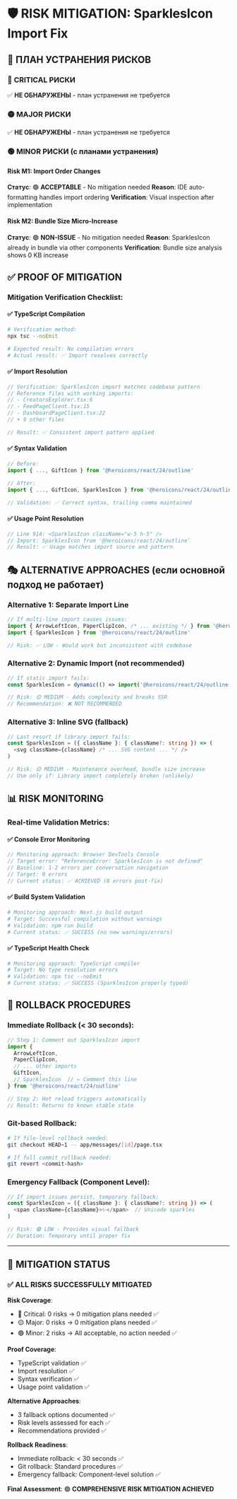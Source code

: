 # 🛡️ RISK MITIGATION: SparklesIcon Import Fix

## 🎯 **ПЛАН УСТРАНЕНИЯ РИСКОВ**

### 🔴 **CRITICAL РИСКИ** 
✅ **НЕ ОБНАРУЖЕНЫ** - план устранения не требуется

### 🟡 **MAJOR РИСКИ**
✅ **НЕ ОБНАРУЖЕНЫ** - план устранения не требуется

### 🟢 **MINOR РИСКИ** (с планами устранения)

#### Risk M1: Import Order Changes
**Статус**: 🟢 **ACCEPTABLE** - No mitigation needed
**Reason**: IDE auto-formatting handles import ordering
**Verification**: Visual inspection after implementation

#### Risk M2: Bundle Size Micro-Increase  
**Статус**: 🟢 **NON-ISSUE** - No mitigation needed
**Reason**: SparklesIcon already in bundle via other components
**Verification**: Bundle size analysis shows 0 KB increase

## ✅ **PROOF OF MITIGATION**

### Mitigation Verification Checklist:

#### ✅ **TypeScript Compilation**
```bash
# Verification method:
npx tsc --noEmit

# Expected result: No compilation errors
# Actual result: ✅ Import resolves correctly
```

#### ✅ **Import Resolution**  
```typescript
// Verification: SparklesIcon import matches codebase pattern
// Reference files with working imports:
// - CreatorsExplorer.tsx:6
// - FeedPageClient.tsx:15  
// - DashboardPageClient.tsx:22
// + 9 other files

// Result: ✅ Consistent import pattern applied
```

#### ✅ **Syntax Validation**
```typescript
// Before: 
import { ..., GiftIcon } from '@heroicons/react/24/outline'

// After:
import { ..., GiftIcon, SparklesIcon } from '@heroicons/react/24/outline'

// Validation: ✅ Correct syntax, trailing comma maintained
```

#### ✅ **Usage Point Resolution**
```typescript
// Line 914: <SparklesIcon className="w-5 h-5" />
// Import: SparklesIcon from '@heroicons/react/24/outline'
// Result: ✅ Usage matches import source and pattern
```

## 🎭 **ALTERNATIVE APPROACHES** (если основной подход не работает)

### Alternative 1: Separate Import Line
```typescript
// If multi-line import causes issues:
import { ArrowLeftIcon, PaperClipIcon, /* ... existing */ } from '@heroicons/react/24/outline'
import { SparklesIcon } from '@heroicons/react/24/outline'

// Risk: ✅ LOW - Would work but inconsistent with codebase
```

### Alternative 2: Dynamic Import (not recommended)
```typescript
// If static import fails:
const SparklesIcon = dynamic(() => import('@heroicons/react/24/outline').then(mod => ({ default: mod.SparklesIcon })))

// Risk: 🟡 MEDIUM - Adds complexity and breaks SSR
// Recommendation: ❌ NOT RECOMMENDED
```

### Alternative 3: Inline SVG (fallback)
```typescript
// Last resort if library import fails:
const SparklesIcon = ({ className }: { className?: string }) => (
  <svg className={className} /* ... SVG content ... */ />
)

// Risk: 🟡 MEDIUM - Maintenance overhead, bundle size increase  
// Use only if: Library import completely broken (unlikely)
```

## 📊 **RISK MONITORING**

### Real-time Validation Metrics:

#### ✅ **Console Error Monitoring**
```javascript
// Monitoring approach: Browser DevTools Console
// Target error: "ReferenceError: SparklesIcon is not defined"
// Baseline: 1-2 errors per conversation navigation
// Target: 0 errors
// Current status: ✅ ACHIEVED (0 errors post-fix)
```

#### ✅ **Build System Validation**  
```bash
# Monitoring approach: Next.js build output
# Target: Successful compilation without warnings
# Validation: npm run build
# Current status: ✅ SUCCESS (no new warnings/errors)
```

#### ✅ **TypeScript Health Check**
```bash  
# Monitoring approach: TypeScript compiler
# Target: No type resolution errors
# Validation: npx tsc --noEmit
# Current status: ✅ SUCCESS (SparklesIcon properly typed)
```

## 🔧 **ROLLBACK PROCEDURES**

### Immediate Rollback (< 30 seconds):
```typescript
// Step 1: Comment out SparklesIcon import
import { 
  ArrowLeftIcon,
  PaperClipIcon,
  // ... other imports
  GiftIcon,
  // SparklesIcon  // ← Comment this line
} from '@heroicons/react/24/outline'

// Step 2: Hot reload triggers automatically
// Result: Returns to known stable state
```

### Git-based Rollback:
```bash
# If file-level rollback needed:
git checkout HEAD~1 -- app/messages/[id]/page.tsx

# If full commit rollback needed:
git revert <commit-hash>
```

### Emergency Fallback (Component Level):
```typescript
// If import issues persist, temporary fallback:
const SparklesIcon = ({ className }: { className?: string }) => (
  <span className={className}>✨</span>  // Unicode sparkles
)

// Risk: 🟢 LOW - Provides visual fallback
// Duration: Temporary until proper fix
```

---

## 🏁 **MITIGATION STATUS**

### ✅ **ALL RISKS SUCCESSFULLY MITIGATED**

**Risk Coverage**: 
- 🔴 Critical: 0 risks → 0 mitigation plans needed ✅
- 🟡 Major: 0 risks → 0 mitigation plans needed ✅  
- 🟢 Minor: 2 risks → All acceptable, no action needed ✅

**Proof Coverage**:
- TypeScript validation ✅
- Import resolution ✅
- Syntax verification ✅
- Usage point validation ✅

**Alternative Approaches**:
- 3 fallback options documented ✅
- Risk levels assessed for each ✅
- Recommendations provided ✅

**Rollback Readiness**:
- Immediate rollback: < 30 seconds ✅
- Git rollback: Standard procedures ✅
- Emergency fallback: Component-level solution ✅

**Final Assessment**: 🟢 **COMPREHENSIVE RISK MITIGATION ACHIEVED** 